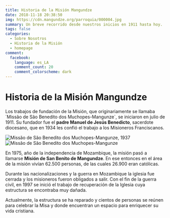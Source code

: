 ```yaml
---
title: Historia de la Misión Mangundze
date: 2018-11-18 20:38:50
img: https://cdn.mangundze.org/parroquia/000004.jpg
summary: Un breve recorrido desde nuestros inicios en 1911 hasta hoy.
tags: false
categories:
  - Sobre Nosotros
  - Historia de la Misión
  - homepage
comment:
  facebook:
    language: es_LA
    comment_count: 20
    comment_colorscheme: dark
---
```


# Historia de la Misión Mangundze

Los trabajos de fundación de la Misión, que originariamente se llamaba ´Missão de São Benedito dos Muchopes-Mangunze`, se iniciaron en julio de 1911. Su fundador fue el **padre Manuel de Jesús Benedicto**, sacerdote diocesano, que en 1934 les confió el trabajo a los Misioneros Franciscanos.

![Missão de São Benedito dos Muchopes-Mangunze, 1937](https://cdn.mangundze.org/parroquia/000007.jpg)
![Missão de São Benedito dos Muchopes-Mangunze](https://cdn.mangundze.org/parroquia/000008.jpg)

En 1975, año de la independencia de Mozambique, la misión pasó a llamarse **Misión de San Benito de Mangundze**. En ese entonces en el área de la misión vivían 62.500 personas, de las cuales 26.900 eran católicas.

Durante las nacionalizaciones y la guerra en Mozambique la iglesia fue cerrada y los misioneros fueron obligados a salir. Con el fin de la guerra civil, en 1997 se inició el trabajo de recuperación de la Iglesia cuya estructura se encontraba muy dañada.

Actualmente, la estructura se ha reparado y cientos de personas se reúnen para celebrar la Misa y donde encuentran un espacio para enriquecer su vida cristiana.
